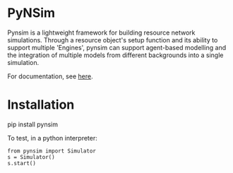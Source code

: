 PyNSim
========

Pynsim is a lightweight framework for building resource network simulations.
Through a resource object's setup function and its ability to support multiple 'Engines',
pynsim can support agent-based modelling and the integration of multiple models from different
backgrounds into a single simulation.

For documentation, see [here](http://umwrg.github.io/pynsim/).

Installation
============

pip install pynsim

To test, in a python interpreter:

    from pynsim import Simulator
    s = Simulator()
    s.start()
